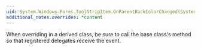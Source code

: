 ```yaml
---
uid: System.Windows.Forms.ToolStripItem.OnParentBackColorChanged(System.EventArgs)
additional_notes.overrides: *content
---
```


<p>When overriding <xref href="System.Windows.Forms.ToolStripItem.OnParentBackColorChanged(System.EventArgs)"></xref> in a derived class, be sure to call the base class's <xref href="System.Windows.Forms.ToolStripItem.OnParentBackColorChanged(System.EventArgs)"></xref> method so that registered delegates receive the event.</p>


